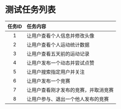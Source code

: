 # 测试任务列表

| 任务ID | 任务内容 |
| :---: | :--- |
| 1 | 让用户查看个人信息并修改头像 |
| 2 | 让用户查看个人运动统计数据 |
| 3 | 让用户查看五天前的运动记录 |
| 4 | 让用户发布一个动态并尝试点赞 |
| 5 | 让用户搜索指定用户并关注 |
| 6 | 让用户发布一个竞赛 |
| 7 | 让用户查看刚才发布的竞赛，并取消竞赛 |
| 8 | 让用户参与、退出一个他人发布的竞赛 |



